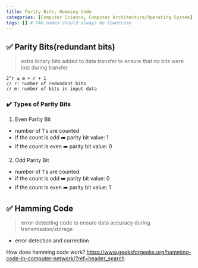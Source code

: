 ```yaml
---
title: Parity Bits, Hamming Code
categories: [Computer Science, Computer Architecture/Operating System]
tags: [] # TAG names should always be lowercase
---
```


## ✅ Parity Bits(redundant bits)

> extra binary bits added to data transfer to ensure that no bits were lost during transfer

```T
2^r ≥ m + r + 1
// r: number of redundant bits
// m: number of bits in input data
```

### ✔️ Types of Parity Bits

1. Even Parity Bit

- number of 1's are counted
- if the count is odd ➡️ parity bit value: 1
- if the count is even ➡️ parity bit value: 0

2. Odd Parity Bit

- number of 1's are counted
- if the count is odd ➡️ parity bit value: 0
- if the count is even ➡️ parity bit value: 1

## ✅ Hamming Code

> error-detecting code to ensure data accuracy during transmission/storage

- error detection and correction

How does hamming code work?
<https://www.geeksforgeeks.org/hamming-code-in-computer-network/?ref=header_search>
